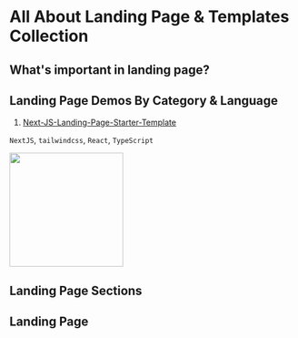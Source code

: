 # All About Landing Page & Templates Collection

## What's important in landing page?





## Landing Page Demos By Category & Language

1. [Next-JS-Landing-Page-Starter-Template](https://github.com/ixartz/Next-JS-Landing-Page-Starter-Template)

`NextJS`, `tailwindcss`, `React`, `TypeScript`

<img src="https://github.com/ixartz/Next-JS-Landing-Page-Starter-Template/raw/master/public/assets/images/nextjs-landing-page-screenshot.png?raw=true" style="width: 200px" />




## Landing Page Sections



## Landing Page 